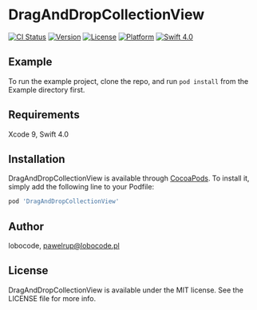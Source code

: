 # DragAndDropCollectionView

[![CI Status](http://img.shields.io/travis/RupeQ/DragAndDropCollectionView.svg?style=flat)](https://travis-ci.org/RupeQ/DragAndDropCollectionView)
[![Version](https://img.shields.io/cocoapods/v/DragAndDropCollectionView.svg?style=flat)](http://cocoapods.org/pods/DragAndDropCollectionView)
[![License](https://img.shields.io/cocoapods/l/DragAndDropCollectionView.svg?style=flat)](http://cocoapods.org/pods/DragAndDropCollectionView)
[![Platform](https://img.shields.io/cocoapods/p/DragAndDropCollectionView.svg?style=flat)](http://cocoapods.org/pods/DragAndDropCollectionView)
[![Swift 4.0](https://img.shields.io/badge/Swift-4.0-orange.svg?style=flat)](https://swift.org/)

## Example

To run the example project, clone the repo, and run `pod install` from the Example directory first.

## Requirements

Xcode 9, Swift 4.0

## Installation

DragAndDropCollectionView is available through [CocoaPods](http://cocoapods.org). To install
it, simply add the following line to your Podfile:

```ruby
pod 'DragAndDropCollectionView'
```

## Author

lobocode, pawelrup@lobocode.pl

## License

DragAndDropCollectionView is available under the MIT license. See the LICENSE file for more info.
